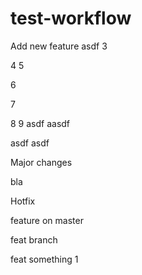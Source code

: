 # test-workflow


Add new feature
asdf
3

4
 5


6


7


8
9
asdf
aasdf

asdf
asdf

Major changes

bla

Hotfix

feature on master

feat branch

feat something 1
